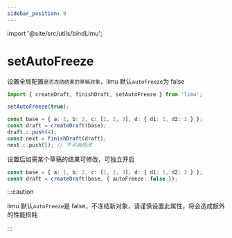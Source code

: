 ```yaml
---
sidebar_position: 9
---
```


import '@site/src/utils/bindLimu';

# setAutoFreeze

设置全局配置`是否冻结结束的草稿对象`，limu 默认`autoFreeze`为 false

```ts
import { createDraft, finishDraft, setAutoFreeze } from 'limu';

setAutoFreeze(true);

const base = { a: 1, b: 2, c: [1, 2, 3], d: { d1: 1, d2: 2 } };
const draft = createDraft(base);
draft.c.push(4);
const next = finishDraft(draft);
next.c.push(5); // 不可再修改
```

设置后如需某个草稿的结果可修改，可独立开启

```ts
const base = { a: 1, b: 2, c: [1, 2, 3], d: { d1: 1, d2: 2 } };
const draft = createDraft(base, { autoFreeze: false });
```

:::caution

limu 默认`autoFreeze`是 false，不冻结新对象，请谨慎设置此属性，将会造成额外的性能损耗

:::
